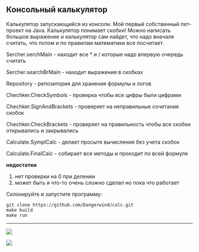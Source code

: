 ## Консольный калькулятор

Калькулятор запускающийся из консоли. Мой первый собственный пет-проект на Java.
Калькулятор понимает скобки! Можно написать большое выражение и калькулятор сам найдет, что надо вначале считать, что потом и по правилам математики все посчитает.

Sercher.serchMain - находит все * и / которые надо впервую очередь считать

Sercher.searchBrMain - находит выражения в скобках


Repository - репозитория для хранения формулы и логов


Chechker.CheckSymbols - проверка чтобы все цифры были цифрами

Chechker.SignAndBrackets - проверяет на неправильные сочетания скобок

Chechker.CheckBrackets - проверяет на правильность чтобы все скобки открывались и закрывались



Calculate.SymplCalc - делает просыте вычисления без учета скобок

Calculate.FinalCalc - собирает все методы и проходит по всей формуле


**недостатки**
1) нет проверки на 0 при делении
2) может быть я что-то очень сложно сделал но пока что работает


Склонируйте и запустите программу:
```
git clone https://github.com/Dangerwind/calc.git
make build
make run
````

<hr>

![](https://github.com/Dangerwind/calc/blob/90344c87ed7174294a301e1259205f8d516603a1/img/math1.png)

![](https://github.com/Dangerwind/calc/blob/90344c87ed7174294a301e1259205f8d516603a1/img/math2.png)

